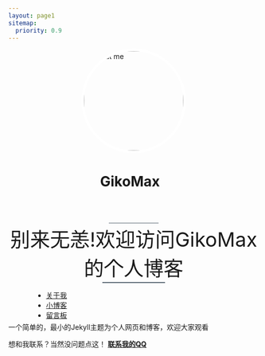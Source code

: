 ```yaml
---
layout: page1
sitemap:
  priority: 0.9
---
```

<div style="height:200px;width:200px;border-radius:50%;border: 5px solid white;margin-right: auto; margin-left: auto"><img src="https://i.loli.net/2020/07/10/tW2fu3hFmGZVgJQ.jpg" alt="about me" class="blog-entry-img" style="height:200px;border-radius:50%;margin-right: auto; margin-left: auto"></div> 

<div style="width: 135px;height:100px;margin-right: auto; margin-left: auto"><h1>GikoMax</h1></div>
<div style="border-top: 1px solid #586672;width:20%;height: 1px;margin-right: auto;margin-left: auto; "></div>
<div style="text-align: center;font-size: 40px;margin: auto">别来无恙!欢迎访问GikoMax的个人博客</div>

 <div style="border-bottom: 2px solid #586672;width:25%;height: 1px;margin-right: auto;margin-left: auto; "></div>
 <div class="midden_1" style="width: 400px;height: 50px;margin-right: auto;margin-left: auto;"><ul class="menu">
      <li><a href="{{ '/resume' | prepend: site.baseurl }}">关于我</a></li>
      <li><a href="{{ '/blog' | prepend: site.baseurl }}">小博客</a></li>
      <li><a href="{{ '/message' | prepend: site.baseurl }}">留言板</a></li>
      </ul>
      </div>
<div class="centericon">
<div class="blob animated">
  <div class="eyes">
    <div class="eye left-eye"></div>
    <div class="eye right-eye"></div>
  </div>
  <div class="mouth"></div>
</div>

<script>
/* 
 How can geometry
 bear affection?
 It's the purest love:
 projection.
*/

const animationType = 'headShake'
const blob = document.querySelectorAll('.blob')[0];
const body = document.getElementsByTagName('body')[0];

blob.addEventListener('mouseenter', () => {
  blob.classList.add(animationType);
});

blob.addEventListener('mouseleave', () => {
  blob.classList.remove(animationType);
});

body.addEventListener('mousemove', (e) => {
  if (e.clientY < blob.offsetHeight) {
    blob.classList.add('look-up');
  } else {
    blob.classList.remove('look-up');
  }
  
  if (e.clientY > (blob.offsetHeight + 150)) {
    blob.classList.add('look-down');
  } else {
    blob.classList.remove('look-down');
  }


  if (e.clientX < (blob.offsetLeft)) {
    blob.classList.add('look-left');
  } else {
    blob.classList.remove('look-left');
  }  

  if (e.clientX > (blob.offsetLeft + 235)) {
    blob.classList.add('look-right');
  } else {
    blob.classList.remove('look-right');
  }   
});
</script>
<div style="text-align:center;">
</div>
</div>
<div id="describe-text">
	<p>一个简单的，最小的Jekyll主题为个人网页和博客，欢迎大家观看</p>
	<p>想和我联系？当然没问题点这！ <strong> <a href="tencent://message/?uin=824356334&Site=Sambow&Menu=yes"> 联系我的QQ</a> </strong></p>
</div>